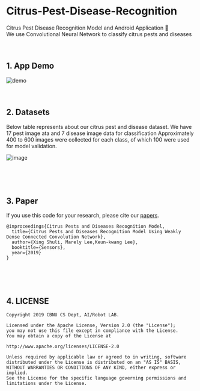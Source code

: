 # Citrus-Pest-Disease-Recognition

Citrus Pest Disease Recognition Model and Android Application 🐛 <br>
We use Convolutional Neural Network to classify citrus pests and diseases<br>
<br><br>

## 1. App Demo

![demo](demo.gif)
<br><br><br>

## 2. Datasets

Below table represents about our citrus pest and disease dataset. We have 17 pest image ata and 7 disease image data for classification Approximately 400 to 600 images were collected for each class, of which 100 were used for model validation. <br>

![image](https://user-images.githubusercontent.com/38183241/71361844-8eab2a80-25d7-11ea-9e1d-8331b0bab534.png)

<br><br><br>

## 3. Paper

If you use this code for your research, please cite our [papers](https://www.researchgate.net/publication/334610555_Citrus_Pests_and_Diseases_Recognition_Model_Using_Weakly_Dense_Connected_Convolution_Network).
```
@inproceedings{Citrus Pests and Diseases Recognition Model,
  title={Citrus Pests and Diseases Recognition Model Using Weakly Dense Connected Convolution Network},
  author={Xing Shuli, Marely Lee,Keun-kwang Lee},
  booktitle={Sensors},
  year={2019}
}
```
<br><br><br>

## 4. LICENSE

    Copyright 2019 CBNU CS Dept, AI/Robot LAB.
    
    Licensed under the Apache License, Version 2.0 (the "License");
    you may not use this file except in compliance with the License.
    You may obtain a copy of the License at
    
    http://www.apache.org/licenses/LICENSE-2.0
    
    Unless required by applicable law or agreed to in writing, software
    distributed under the License is distributed on an "AS IS" BASIS,
    WITHOUT WARRANTIES OR CONDITIONS OF ANY KIND, either express or implied.
    See the License for the specific language governing permissions and
    limitations under the License.



